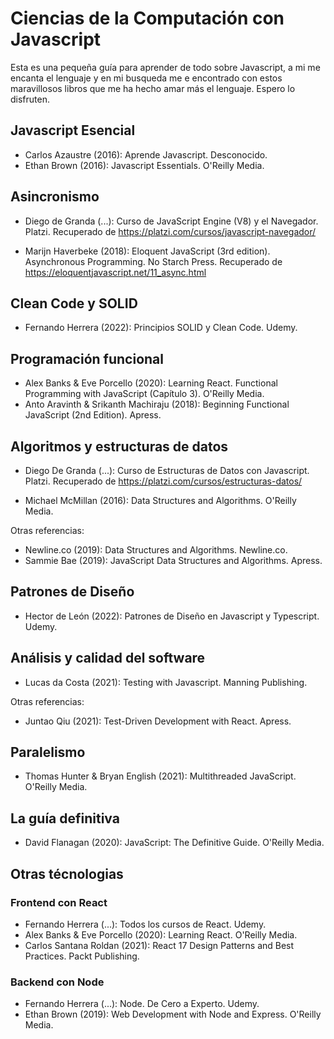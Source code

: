 # Ciencias de la Computación con Javascript

Esta es una pequeña guía para aprender de todo sobre Javascript, a mi me encanta el lenguaje y en mi busqueda me e encontrado con estos maravillosos libros que me ha hecho amar más el lenguaje. Espero lo disfruten.

## Javascript Esencial

* Carlos Azaustre (2016): Aprende Javascript. Desconocido.
* Ethan Brown (2016): Javascript Essentials. O'Reilly Media.

## Asincronismo

* Diego de Granda (...): Curso de JavaScript Engine (V8) y el Navegador. Platzi. Recuperado de https://platzi.com/cursos/javascript-navegador/

* Marijn Haverbeke (2018): Eloquent JavaScript (3rd edition). Asynchronous Programming. No Starch Press. Recuperado de https://eloquentjavascript.net/11_async.html

## Clean Code y SOLID

* Fernando Herrera (2022): Principios SOLID y Clean Code. Udemy.

## Programación funcional

* Alex Banks & Eve Porcello (2020): Learning React. Functional Programming with JavaScript (Capítulo 3). O'Reilly Media.
* Anto Aravinth & Srikanth Machiraju (2018): Beginning Functional JavaScript (2nd Edition). Apress.

## Algoritmos y estructuras de datos

* Diego De Granda (...): Curso de Estructuras de Datos con Javascript. Platzi. Recuperado de https://platzi.com/cursos/estructuras-datos/

* Michael McMillan (2016): Data Structures and Algorithms. O'Reilly Media.

Otras referencias:

* Newline.co (2019): Data Structures and Algorithms. Newline.co.
* Sammie Bae (2019): JavaScript Data Structures and Algorithms. Apress.

## Patrones de Diseño

* Hector de León (2022): Patrones de Diseño en Javascript y Typescript. Udemy.

## Análisis y calidad del software

* Lucas da Costa (2021): Testing with Javascript. Manning Publishing.

Otras referencias:

* Juntao Qiu (2021): Test-Driven Development with React. Apress.

## Paralelismo

* Thomas Hunter & Bryan English (2021): Multithreaded JavaScript. O'Reilly Media.

## La guía definitiva

* David Flanagan (2020): JavaScript: The Definitive Guide. O'Reilly Media.

## Otras técnologias

### Frontend con React

* Fernando Herrera (...): Todos los cursos de React. Udemy.
* Alex Banks & Eve Porcello (2020): Learning React. O'Reilly Media.
* Carlos Santana Roldan (2021): React 17 Design Patterns and Best Practices. Packt Publishing.

### Backend con Node

* Fernando Herrera (...): Node. De Cero a Experto. Udemy.
* Ethan Brown (2019): Web Development with Node and Express. O'Reilly Media.